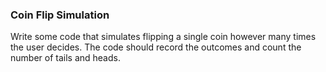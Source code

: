 ### Coin Flip Simulation
Write some code that simulates flipping a single coin however many times the user decides. The code should record the outcomes and count the number of tails and heads.